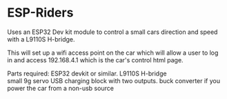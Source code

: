 # ESP-Riders

Uses an ESP32 Dev kit module to control a small cars direction and speed with a L9110S H-bridge.

This will set up a wifi access point on the car which will allow a user to log in and access 192.168.4.1 which is the car's control html page.

Parts required:  ESP32 devkit or similar.
                 L9110S H-bridge    
                 small 9g servo
                 USB charging block with two outputs.
                 buck converter if you power the car from a non-usb source
